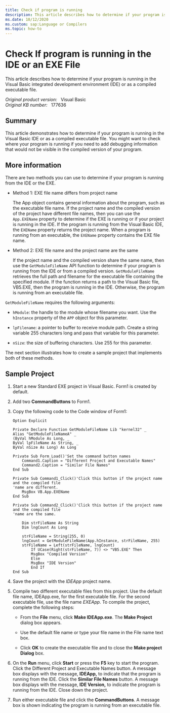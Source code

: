 ```yaml
---
title: Check if program is running
description: This article describes how to determine if your program is running in the Visual Basic integrated development environment or as a compiled executable file.
ms.date: 10/12/2020
ms.custom: sap:Language or Compilers
ms.topic: how-to
---
```

# Check If program is running in the IDE or an EXE File

This article describes how to determine if your program is running in the Visual Basic integrated development environment (IDE) or as a compiled executable file.

_Original product version:_ &nbsp; Visual Basic  
_Original KB number:_ &nbsp; 177636

## Summary

This article demonstrates how to determine if your program is running in the Visual Basic IDE or as a compiled executable file. You might want to check where your program is running if you need to add debugging information that would not be visible in the compiled version of your program.

## More information

There are two methods you can use to determine if your program is running from the IDE or the EXE.

- Method 1: EXE file name differs from project name

  The App object contains general information about the program, such as the executable file name. If the project name and the compiled version of the project have different file names, then you can use the `App.EXEName` property to determine if the EXE is running or if your project is running in the IDE. If the program is running from the Visual Basic IDE, the `EXEName` property returns the project name. When a program is running from an executable, the `EXEName` property contains the EXE file name.

- Method 2: EXE file name and the project name are the same

  If the project name and the compiled version share the same name, then use the `GetModuleFileName` API function to determine if your program is running from the IDE or from a compiled version. `GetModuleFileName` retrieves the full path and filename for the executable file containing the specified module. If the function returns a path to the Visual Basic file, VB5.EXE, then the program is running in the IDE. Otherwise, the program is running from an executable file.

`GetModuleFileName` requires the following arguments:

- `hModule`: the handle to the module whose filename you want. Use the `hInstance` property of the `APP` object for this parameter.

- `lpFilename`: a pointer to buffer to receive module path. Create a string variable 255 characters long and pass that variable for this parameter.

- `nSize`: the size of buffering characters. Use 255 for this parameter.

The next section illustrates how to create a sample project that implements both of these methods.

## Sample Project

1. Start a new Standard EXE project in Visual Basic. Form1 is created by default.

2. Add two **CommandButtons** to Form1.

3. Copy the following code to the Code window of Form1:

    ```vbnet
    Option Explicit

    Private Declare Function GetModuleFileName Lib "kernel32" _
    Alias "GetModuleFileNameA" _
    (ByVal hModule As Long, _
    ByVal lpFileName As String, _
    ByVal nSize As Long) As Long

    Private Sub Form_Load()'Set the command button names
        Command1.Caption = "Different Project and Executable Names"
        Command2.Caption = "Similar File Names"
    End Sub

    Private Sub Command1_Click()'Click this button if the project name and the compiled file
    'name are different.
        MsgBox VB.App.EXEName
    End Sub

    Private Sub Command2_Click()'Click this button if the project name and the compiled file
    'name are the same.

        Dim strFileName As String
        Dim lngCount As Long

        strFileName = String(255, 0)
        lngCount = GetModuleFileName(App.hInstance, strFileName, 255)
        strFileName = Left(strFileName, lngCount)
            If UCase(Right(strFileName, 7)) <> "VB5.EXE" Then
            MsgBox "Compiled Version"
            Else
            MsgBox "IDE Version"
            End If
    End Sub
    ```

4. Save the project with the *IDEApp* project name.

5. Compile two different executable files from this project. Use the default file name, IDEApp.exe, for the first executable file. For the second executable file, use the file name *EXEApp*. To compile the project, complete the following steps:

    - From the **File** menu, click **Make IDEApp.exe**. The **Make Project** dialog box appears.

    - Use the default file name or type your file name in the File name text box.

    - Click **OK** to create the executable file and to close the **Make project Dialog** box.

6. On the **Run** menu, click **Start** or press the **F5** key to start the program. Click the Different Project and Executable Names button. A message box displays with the message, **IDEApp,** to indicate that the program is running from the IDE. Click the **Similar File Names** button. A message box displays with the message, **IDE Version,** to indicate the program is running from the IDE. Close down the project.

7. Run either executable file and click the **CommandButtons**. A message box is shown indicating the program is running from an executable file.
